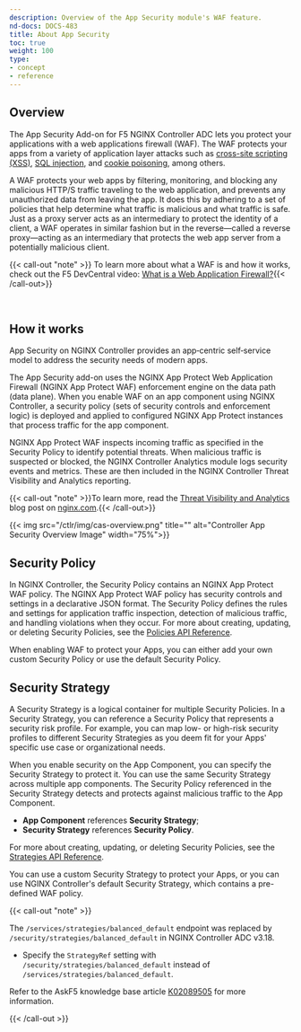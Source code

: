 ```yaml
---
description: Overview of the App Security module's WAF feature.
nd-docs: DOCS-483
title: About App Security
toc: true
weight: 100
type:
- concept
- reference
---
```


## Overview

The App Security Add-on for F5 NGINX Controller ADC lets you protect your applications with a web applications firewall (WAF). The WAF protects your apps from a variety of application layer attacks such as [cross-site scripting (XSS)](https://www.f5.com/services/resources/glossary/cross-site-scripting-xss-or-css), [SQL injection](https://www.f5.com/services/resources/glossary/sql-injection), and [cookie poisoning](https://www.f5.com/services/resources/glossary/cookie-poisoning), among others.

A WAF protects your web apps by filtering, monitoring, and blocking any malicious HTTP/S traffic traveling to the web application, and prevents any unauthorized data from leaving the app. It does this by adhering to a set of policies that help determine what traffic is malicious and what traffic is safe. Just as a proxy server acts as an intermediary to protect the identity of a client, a WAF operates in similar fashion but in the reverse—called a reverse proxy—acting as an intermediary that protects the web app server from a potentially malicious client.

{{< call-out "note" >}} To learn more about what a WAF is and how it works, check out the F5 DevCentral video: [What is a Web Application Firewall?](https://www.youtube.com/watch?v=p8CQcF_9280){{< /call-out>}}

&nbsp;

## How it works

App Security on NGINX Controller provides an app‑centric self‑service model to address the security needs of modern apps.

The App Security add-on uses the NGINX App Protect Web Application Firewall (NGINX App Protect WAF) enforcement engine on the data path (data plane).
When you enable WAF on an app component using NGINX Controller, a security policy (sets of security controls and enforcement logic) is deployed and applied to configured NGINX App Protect instances that process traffic for the app component.

NGINX App Protect WAF inspects incoming traffic as specified in the Security Policy to identify potential threats. When malicious traffic is suspected or blocked, the NGINX Controller Analytics module logs security events and metrics. These are then included in the NGINX Controller Threat Visibility and Analytics reporting.

{{< call-out "note" >}}To learn more, read the [Threat Visibility and Analytics](https://www.nginx.com/blog/threat-visibility-analytics-nginx-controller-app-security/) blog post on [nginx.com](https://nginx.com).{{< /call-out>}}

{{< img src="/ctlr/img/cas-overview.png" title="" alt="Controller App Security Overview Image" width="75%">}}

## Security Policy

In NGINX Controller, the Security Policy contains an NGINX App Protect WAF policy. The NGINX App Protect WAF policy has security controls and settings in a declarative JSON format. The Security Policy defines the rules and settings for application traffic inspection, detection of malicious traffic, and handling violations when they occur. For more about creating, updating, or deleting Security Policies, see the [Policies API Reference](https://docs.nginx.com/nginx-controller/api/ctlr-adc-api/#operation/listPolicies).

When enabling WAF to protect your Apps, you can either add your own custom Security Policy or use the default Security Policy.

## Security Strategy

A Security Strategy is a logical container for multiple Security Policies. In a Security Strategy, you can reference a Security Policy that represents a security risk profile. For example, you can map low- or high-risk security profiles to different Security Strategies as you deem fit for your Apps' specific use case or organizational needs.

When you enable security on the App Component, you can specify the Security Strategy to protect it. You can use the same Security Strategy across multiple app components. The Security Policy referenced in the Security Strategy detects and protects against malicious traffic to the App Component.

- **App Component** references **Security Strategy**;
- **Security Strategy** references **Security Policy**.

For more about creating, updating, or deleting Security Policies, see the [Strategies API Reference](https://docs.nginx.com/nginx-controller/api/ctlr-adc-api/#tag/Strategies).

You can use a custom Security Strategy to protect your Apps, or you can use NGINX Controller's default Security Strategy, which contains a pre-defined WAF policy.

{{< call-out "note" >}}

The `/services/strategies/balanced_default` endpoint was replaced by `/security/strategies/balanced_default` in NGINX Controller ADC v3.18.

- Specify the `StrategyRef` setting with `/security/strategies/balanced_default` instead of `/services/strategies/balanced_default`.

Refer to the AskF5 knowledge base article [K02089505](https://support.f5.com/csp/article/K02089505) for more information.

{{< /call-out >}}

